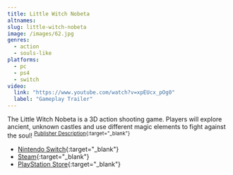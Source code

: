 ```yaml
---
title: Little Witch Nobeta
altnames:
slug: little-witch-nobeta
image: /images/62.jpg
genres:
  - action
  - souls-like
platforms:
  - pc
  - ps4
  - switch
video:
  link: "https://www.youtube.com/watch?v=xpEUcx_pOg0"
  label: "Gameplay Trailer"
---
```


The Little Witch Nobeta is a 3D action shooting game.
Players will explore ancient, unknown castles and use different magic elements to fight against the soul! <sup>[Publisher Description](https://store.steampowered.com/app/1049890/Little_Witch_Nobeta/){:target="_blank"}</sup>

* [Nintendo Switch](https://www.nintendo.com/store/products/little-witch-nobeta-switch/){:target="_blank"}
* [Steam](https://store.steampowered.com/app/1049890/Little_Witch_Nobeta/){:target="_blank"}
* [PlayStation Store](https://store.playstation.com/en-us/concept/10004011){:target="_blank"}